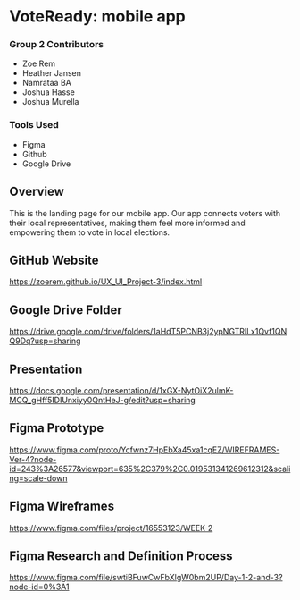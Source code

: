 
# VoteReady: mobile app 
### Group 2 Contributors

* Zoe Rem
* Heather Jansen
* Namrataa BA
* Joshua Hasse
* Joshua Murella 

### Tools Used 
* Figma
* Github 
* Google Drive 

## Overview
This is the landing page for our mobile app.
Our app connects voters with their local representatives, making them feel more informed and empowering them to vote in local elections.  


## GitHub Website
https://zoerem.github.io/UX_UI_Project-3/index.html

## Google Drive Folder
https://drive.google.com/drive/folders/1aHdT5PCNB3j2ypNGTRlLx1Qvf1QNQ9Dq?usp=sharing

## Presentation
https://docs.google.com/presentation/d/1xGX-NytOiX2ulmK-MCQ_gHff5IDIUnxiyy0QntHeJ-g/edit?usp=sharing

## Figma Prototype
https://www.figma.com/proto/Ycfwnz7HpEbXa45xa1cqEZ/WIREFRAMES-Ver-4?node-id=243%3A26577&viewport=635%2C379%2C0.019531341269612312&scaling=scale-down

## Figma Wireframes 
https://www.figma.com/files/project/16553123/WEEK-2

## Figma Research and Definition Process
https://www.figma.com/file/swtiBFuwCwFbXlgW0bm2UP/Day-1-2-and-3?node-id=0%3A1
